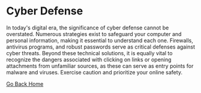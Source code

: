 <!DOCTYPE html>
<html lang="en">
<head>
    <meta charset="UTF-8">
    <meta name="viewport" content="width=device-width, initial-scale=1.0">
</head>
<body>
    <h1>Cyber Defense</h1>
    <p>In today's digital era, the significance of cyber defense cannot be overstated. Numerous strategies exist to safeguard your computer and personal information, making it essential to understand each one. Firewalls, antivirus programs, and robust passwords serve as critical defenses against cyber threats. Beyond these technical solutions, it is equally vital to recognize the dangers associated with clicking on links or opening attachments from unfamiliar sources, as these can serve as entry points for malware and viruses. Exercise caution and prioritize your online safety.</p>
    <a href="index.html">Go Back Home</a>
</body>
</html>
